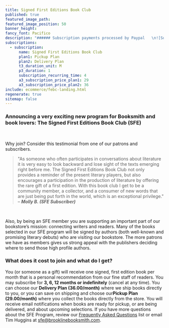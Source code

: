 ```yaml
---
title: Signed First Editions Book Club
published: true
featured_image_path:
featured_image_position: 50
banner_height:
fancy_font: Pacifico
description: "###### Subscription payments processed by Paypal   \n![Subscribe now with PayPal](https://www.paypalobjects.com/webstatic/en_US/logo/pp_cc_mark_74x46.png)  \n\n[**Subscribe**](#subscribe)  \n\n[**Selections**](#selections)    \n\n[**Frequently Asked Questions**](#faqs)  "
subscriptions:
  - subscription:
      name: Signed First Editions Book Club
      plan1: Pickup Plan
      plan2: Delivery Plan
      t3_duration_unit: M
      p3_duration: 1
      subscription_recurring_time: 4
      a3_subscription_price_plan1: 29
      a3_subscription_price_plan2: 36
include: ecommerce/febc-landing.html
regenerate: true
sitemap: false
---
```



### Announcing a very exciting new program for Booksmith and book lovers: The Signed First Editions Book Club (SFE)

&nbsp;

Why join? Consider this testimonial from one of our patrons and subscribers.

> "As someone who often participates in conversations about literature it is very easy to look backward and lose sight of the texts emerging right before me. The Signed First Editions Book Club not only provides a reminder of the present literary players, but also encourages a participation in the production of literature by offering the rare gift of a first edition. With this book club I get to be a community member, a collector, and a consumer of new words that are just being put forth in the world, which is an exceptional privilege." – ***Molly B. (SFE Subscriber)***

&nbsp;

Also, by being an SFE member you are supporting an important part of our bookstore’s mission: connecting writers and readers. Many of the books selected in our SFE program will be signed by authors (both well-known and promising literary debuts) who are visiting our bookstore. The more patrons we have as members gives us strong appeal with the publishers deciding where to send those high profile authors.

### What does it cost to join and what do I get?

You (or someone as a gift) will receive one signed, first edition book per month that is a personal recommendation from our fine staff of readers. You may subscribe for **3, 6, 12 months or indefinitely** (cancel at any time). You can choose our **Delivery Plan (36.00/month)** where we ship books directly to you, or you can save on shipping and choose our**Pickup Plan (29.00/month)** where you collect the books directly from the store. You will receive email notifications when books are ready for pickup, or are being delivered, and about upcoming selections. If you have more questions about the SFE Program, review our [Frequently Asked Questions](#faqs) list or email Tim Huggins at sfe@brooklinebooksmith.com.